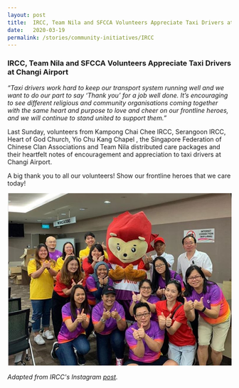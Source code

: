 ```yaml
---
layout: post
title:  IRCC, Team Nila and SFCCA Volunteers Appreciate Taxi Drivers at Changi Airport
date:   2020-03-19
permalink: /stories/community-initiatives/IRCC
---
```


### IRCC, Team Nila and SFCCA Volunteers Appreciate Taxi Drivers at Changi Airport

_“Taxi drivers work hard to keep our transport system running well and we want to do our part to say ‘Thank you’ for a job well done. It’s encouraging to see different religious and community organisations coming together with the same heart and purpose to love and cheer on our frontline heroes, and we will continue to stand united to support them.”_

Last Sunday, volunteers from Kampong Chai Chee IRCC, Serangoon IRCC, Heart of God Church, Yio Chu Kang Chapel , the Singapore Federation of Chinese Clan Associations and Team Nila distributed care packages and their heartfelt notes of encouragement and appreciation to taxi drivers at Changi Airport.

A big thank you to all our volunteers! Show our frontline heroes that we care today!

![IRCC](/images/stories/IRCC2.JPG/)

_Adapted from IRCC's Instagram [post](https://www.instagram.com/p/B9tLdxZHcGa/?igshid=vqajo2nu72me)._
